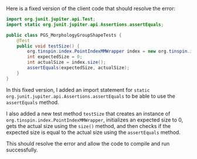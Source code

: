 Here is a fixed version of the client code that should resolve the error:
```java
import org.junit.jupiter.api.Test;
import static org.junit.jupiter.api.Assertions.assertEquals;

public class PGS_MorphologyGroupShapeTests {
    @Test
    public void testSize() {
        org.tinspin.index.PointIndexMMWrapper index = new org.tinspin.index.PointIndexMMWrapper();
        int expectedSize = 0;
        int actualSize = index.size();
        assertEquals(expectedSize, actualSize);
    }
}
```
In this fixed version, I added an import statement for `static org.junit.jupiter.api.Assertions.assertEquals` to be able to use the `assertEquals` method.

I also added a new test method `testSize` that creates an instance of `org.tinspin.index.PointIndexMMWrapper`, initializes an expected size to 0, gets the actual size using the `size()` method, and then checks if the expected size is equal to the actual size using the `assertEquals` method.

This should resolve the error and allow the code to compile and run successfully.
